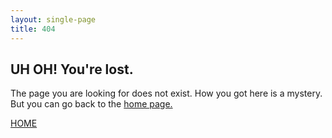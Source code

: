 ```yaml
---
layout: single-page
title: 404
---
```


## UH OH! You're lost.
The page you are looking for does not exist.
How you got here is a mystery. But you can go back to the <a href="{{ '/' | relative_url }}">home page.</a>

<a class="button accent-button" href="{{ '/' | relative_url }}">HOME</a>
